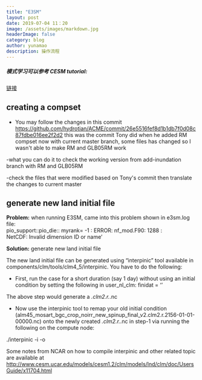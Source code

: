 ```yaml
---
title: "E3SM"
layout: post
date: 2019-07-04 11：20
image: /assets/images/markdown.jpg
headerImage: false
category: blog
author: yunamao
description: 操作流程
---
```


##### 模式学习可以参考 CESM tutorial: 
[链接](http://www.cesm.ucar.edu/events/tutorials/?ref=nav)

## <strong>creating a compset</strong>
- You may follow the changes in this commit
https://github.com/hydrotian/ACME/commit/26e5516fef8d1b1db7f0d08c87fdbe016ee2f2d2 
this was the commit Tony did when he added RM compset
now with current master branch, some files has changed so I wasn't able to make RM and GLB05RM work

-what you can do it to check the working version from add-inundation branch with RM and GLB05RM

-check the files that were modified based on Tony's commit
then translate the changes to current master

## <strong>generate new land initial file</strong>
<strong>Problem:</strong> when running E3SM, came into this problem shown in e3sm.log file: <br>
pio_support::pio_die:: myrank=          -1 : ERROR: nf_mod.F90:        1288 : <br>
 NetCDF: Invalid dimension ID or name’<br>
 
<strong>Solution:</strong> generate new land initial file
 
The new land initial file can be generated using “interpinic” tool available in components/clm/tools/clm4_5/interpinic. You have to do the following:<br>

- First, run the case for a short duration (say 1 day) without using an initial condition by setting the following in user_nl_clm:
finidat = ‘’ <br>

The above step would generate a *.clm2.r.*.nc <br>

- Now use the interpinic tool to remap your old initial condition (alm45_mosart_bgc_crop_noirr_new_spinup_final_v2.clm2.r.2156-01-01-00000.nc) onto the newly created *.clm2.r.*.nc in step-1 via running the following on the compute node:<br>

./interpinic -i <path-to-old-initial-condition> -o <path-to-new-restart-file><br>

Some notes from NCAR on how to compile interpinic and other related topic are available at <br> http://www.cesm.ucar.edu/models/cesm1.2/clm/models/lnd/clm/doc/UsersGuide/x11704.html<br>

